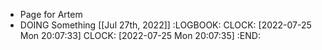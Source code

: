 - Page for Artem
- DOING Something [[Jul 27th, 2022]]
  :LOGBOOK:
  CLOCK: [2022-07-25 Mon 20:07:33]
  CLOCK: [2022-07-25 Mon 20:07:35]
  :END:
